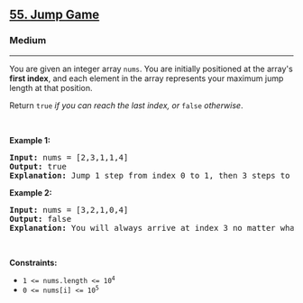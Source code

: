 <h2><a href="https://leetcode.com/problems/jump-game/">55. Jump Game</a></h2><h3>Medium</h3><hr><div style="user-select: auto;"><p style="user-select: auto;">You are given an integer array <code style="user-select: auto;">nums</code>. You are initially positioned at the array's <strong style="user-select: auto;">first index</strong>, and each element in the array represents your maximum jump length at that position.</p>

<p style="user-select: auto;">Return <code style="user-select: auto;">true</code><em style="user-select: auto;"> if you can reach the last index, or </em><code style="user-select: auto;">false</code><em style="user-select: auto;"> otherwise</em>.</p>

<p style="user-select: auto;">&nbsp;</p>
<p style="user-select: auto;"><strong style="user-select: auto;">Example 1:</strong></p>

<pre style="user-select: auto;"><strong style="user-select: auto;">Input:</strong> nums = [2,3,1,1,4]
<strong style="user-select: auto;">Output:</strong> true
<strong style="user-select: auto;">Explanation:</strong> Jump 1 step from index 0 to 1, then 3 steps to the last index.
</pre>

<p style="user-select: auto;"><strong style="user-select: auto;">Example 2:</strong></p>

<pre style="user-select: auto;"><strong style="user-select: auto;">Input:</strong> nums = [3,2,1,0,4]
<strong style="user-select: auto;">Output:</strong> false
<strong style="user-select: auto;">Explanation:</strong> You will always arrive at index 3 no matter what. Its maximum jump length is 0, which makes it impossible to reach the last index.
</pre>

<p style="user-select: auto;">&nbsp;</p>
<p style="user-select: auto;"><strong style="user-select: auto;">Constraints:</strong></p>

<ul style="user-select: auto;">
	<li style="user-select: auto;"><code style="user-select: auto;">1 &lt;= nums.length &lt;= 10<sup style="user-select: auto;">4</sup></code></li>
	<li style="user-select: auto;"><code style="user-select: auto;">0 &lt;= nums[i] &lt;= 10<sup style="user-select: auto;">5</sup></code></li>
</ul>
</div>